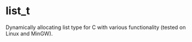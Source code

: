 # list_t
Dynamically allocating list type for C with various functionality (tested on Linux and MinGW).
